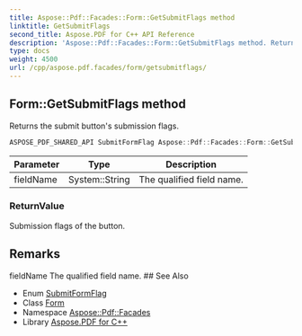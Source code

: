 ```yaml
---
title: Aspose::Pdf::Facades::Form::GetSubmitFlags method
linktitle: GetSubmitFlags
second_title: Aspose.PDF for C++ API Reference
description: 'Aspose::Pdf::Facades::Form::GetSubmitFlags method. Returns the submit button''s submission flags in C++.'
type: docs
weight: 4500
url: /cpp/aspose.pdf.facades/form/getsubmitflags/
---
```

## Form::GetSubmitFlags method


Returns the submit button's submission flags.

```cpp
ASPOSE_PDF_SHARED_API SubmitFormFlag Aspose::Pdf::Facades::Form::GetSubmitFlags(System::String fieldName)
```


| Parameter | Type | Description |
| --- | --- | --- |
| fieldName | System::String | The qualified field name. |

### ReturnValue

Submission flags of the button.
## Remarks


<parameterlist kind="param">
  <parameteritem>
    <parameternamelist>
      <parametername>fieldName</parametername>
    </parameternamelist>
    <parameterdescription>
      <para>The qualified field name.</para>
    </parameterdescription>
  </parameteritem>
</parameterlist>
## See Also

* Enum [SubmitFormFlag](../../submitformflag/)
* Class [Form](../)
* Namespace [Aspose::Pdf::Facades](../../)
* Library [Aspose.PDF for C++](../../../)
